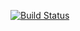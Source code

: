 [![Build Status](https://api.cirrus-ci.com/github/korneef/ajs_20_9_arraybuffer_arraybuffer.svg)](https://cirrus-ci.com/github/korneef/ajs_20_9_arraybuffer_arraybuffer)
 
